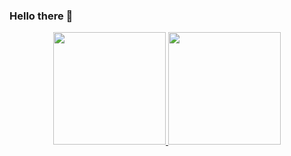 ### Hello there 👋
<div align="center">
  <a href="https://github.com/Benj1x">
  <img height="180em" src="https://github-readme-stats.vercel.app/api?username=Benj1x&show_icons=true&theme=codeSTACKr&include_all_commits=true&count_private=true"/>
  <img height="180em" src="https://github-readme-stats.vercel.app/api/top-langs/?username=Benj1x&layout=compact&langs_count=7&theme=codeSTACKr"/>
</div>


<!--
**Benj1x/Benj1x** is a ✨ _special_ ✨ repository because its `README.md` (this file) appears on your GitHub profile.

Here are some ideas to get you started:

- 🔭 I’m currently working on ...
- 🌱 I’m currently learning ...
- 👯 I’m looking to collaborate on ...
- 🤔 I’m looking for help with ...
- 💬 Ask me about ...
- 📫 How to reach me: ...
- 😄 Pronouns: ...
- ⚡ Fun fact: ...
-->

